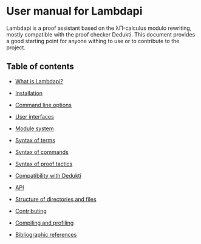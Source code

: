 User manual for Lambdapi
========================

Lambdapi is a proof assistant based on the λΠ-calculus modulo rewriting,
mostly compatible with the proof checker Dedukti. This document provides
a good starting point for anyone withing to use or to contribute to the
project.

Table of contents
-----------------

 - [What is Lambdapi?](sections/about.md)

 - [Installation](sections/install.md)
 
 - [Command line options](sections/options.md)

 - [User interfaces](sections/ui.md)

 - [Module system](sections/module.md)

 - [Syntax of terms](sections/terms.md)

 - [Syntax of commands](sections/commands.md)

 - [Syntax of proof tactics](sections/tactics.md)
 
 - [Compatibility with Dedukti](sections/dedukti.md)
 
 - [API](sections/api.md)

 - [Structure of directories and files](sections/structure.md)
 
 - [Contributing](CONTRIBUTING.md)
 
 - [Compiling and profiling](sections/devel.md)

 - [Bibliographic references](sections/biblio.md)